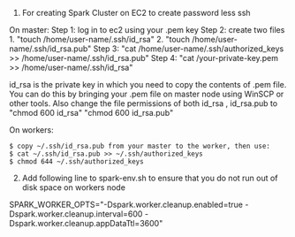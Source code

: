 1. For creating Spark Cluster on EC2 to create password less ssh

On master: 
Step 1: log in to ec2 using your .pem key
Step 2: create two files 1. "touch /home/user-name/.ssh/id_rsa" 2. "touch /home/user-name/.ssh/id_rsa.pub"
Step 3: "cat /home/user-name/.ssh/authorized_keys >> /home/user-name/.ssh/id_rsa.pub"
Step 4: "cat /your-private-key.pem >> /home/user-name/.ssh/id_rsa" 

id_rsa is the private key in which you need to copy the contents of .pem file. You can do this by bringing your .pem file on master node using WinSCP or other tools.
Also change the file permissions of both id_rsa , id_rsa.pub to "chmod 600 id_rsa" "chmod 600 id_rsa.pub"

On workers:
```
$ copy ~/.ssh/id_rsa.pub from your master to the worker, then use:
$ cat ~/.ssh/id_rsa.pub >> ~/.ssh/authorized_keys
$ chmod 644 ~/.ssh/authorized_keys
```


2. Add following line to spark-env.sh to ensure that 
you do not run out of disk space on workers node

SPARK_WORKER_OPTS="-Dspark.worker.cleanup.enabled=true -Dspark.worker.cleanup.interval=600 -Dspark.worker.cleanup.appDataTtl=3600"


